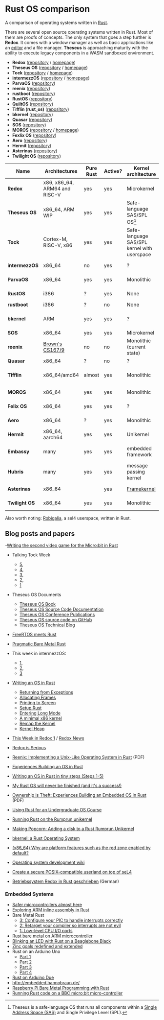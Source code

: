 # Rust OS comparison

A comparison of operating systems written in [Rust](https://rustlang.org).

There are several open source operating systems written in Rust.
Most of them are proofs of concepts.
The only system that goes a step further is **Redox**.
It comes with a window manager as well as basic applications like an
[editor](https://github.com/redox-os/sodium) and a file manager.
**Theseus** is approaching maturity with the ability to execute legacy components in a WASM sandboxed environment.

- **Redox**             ([repository](https://gitlab.redox-os.org/redox-os/redox/) / [homepage](https://www.redox-os.org/))
- **Theseus OS**        ([repository](https://github.com/theseus-os/Theseus) / [homepage](https://www.theseus-os.com/))
- **Tock**              ([repository](https://github.com/helena-project/tock) / [homepage](http://www.tockos.org/))
- **intermezzOS**       ([repository](https://github.com/intermezzos/kernel) / [homepage](http://intermezzos.github.io/))
- **ParvaOS**           ([repository](https://github.com/gianndev/ParvaOS))
- **reenix**            ([repository](https://github.com/scialex/reenix))
- **rustboot**          ([repository](https://github.com/charliesome/rustboot))
- **RustOS**            ([repository](https://github.com/ryanra/RustOS))
- **QuiltOS**           ([repository](https://github.com/QuiltOS/QuiltOS))
- **Tifflin (rust_os)** ([repository](https://github.com/thepowersgang/rust_os))
- **bkernel**           ([repository](https://github.com/rasendubi/bkernel))
- **Quasar**            ([repository](https://github.com/LeoTestard/Quasar))
- **SOS**               ([repository](https://github.com/hawkw/sos-kernel))
- **MOROS**             ([repository](https://github.com/vinc/moros) / [homepage](http://moros.cc/))
- **Fexlix OS**         ([repository](https://github.com/mrgian/felix))
- **Aero**              ([repository](https://github.com/Andy-Python-Programmer/aero))
- **Hermit**            ([repository](https://github.com/hermitcore/rusty-hermit))
- **Asterinas**         ([repository](https://github.com/asterinas/asterina))
- **Twilight OS**       ([repository](https://github.com/akashKarmakar02/twilight_os))


| Name            | Architectures     | Pure Rust | Active? | Kernel architecture          | Target              | Userpace? | Optional GUI? | Contributors | Filesystem              | License                    |
|-----------------|-------------------|-----------|---------|------------------------------|---------------------|-----------|---------------|--------------|-------------------------|----------------------------|
| **Redox**       | x86, x86_64, ARM64 and RISC-V    | yes       | yes     | Microkernel                  | General purpose     | yes       | yes           | 60           | [RedoxFS]/[FAT32]/[ramfs] | MIT                        |
| **Theseus OS**  | x86_64, ARM WIP   | yes       | yes     | Safe-language SAS/SPL OS[^1] | General + Embedded  | N/A       | yes           | 25           | Custom/FAT32            | MIT                        |
| **Tock**        | Cortex-M, RISC-V, x86 | yes   | yes     | Safe-language SAS/SPL kernel with userspace | embedded  | yes  | no            | 264          |                         | APL 2 / MIT                |
| **intermezzOS** | x86_64            | no        | yes     | ?                            | PoC                 | no        | no            | 18           | no                      | APL 2 / MIT                |
| **ParvaOS**     | x86_64            | yes | yes | Monolithic | General purpose | no | yes | 1 | ParvaFS | GPL-3.0
| **RustOS**      | i386              | ?         | yes     | None                         | PoC                 | no        | no            | 10           | no                      | APL 2 / MIT                |
| **rustboot**    | i386              | ?         | no      | None                         | PoC                 | no        | no            | 8            | no                      | MIT                        |
| **bkernel**     | ARM               | yes       | yes     | ?                            | Embedded devices    | no        | no            | 4            | ?                       | GPL with linking exception |
| **SOS**         | x86_64            | yes       | yes     | Microkernel                  | PoC                 | no        | no            | 3            | ?                       | MIT                        |
| **reenix**      | [Brown's CS167/9] | no        | no      | Monolithic (current state)   | PoC                 | no        | no            | 3            | ?                       | [unknown]                  |
| **Quasar**      | x86_64            | ?         | no      | ?                            | ?                   | no        | no            | 2            | ?                       | ?                          |
| **Tifflin**     | x86_64/amd64      | almost    | yes     | Monolithic                   | ?                   | ?         | yes           | 1            | ISO9660                 | 2-Clause-BSD               |
| **MOROS**       | x86_64            | yes       | yes     | Monolithic                   | General purpose     | limited   | no            | 1            | [MFS]                   | MIT                        |
| **Felix OS**    | x86_64            | yes       | yes     | ?                            | General purpose     | ?         | no            | 3            | [FAT16]  Read Only      | MIT                        |
| **Aero**        | x86_64            | ?         | yes     | Monolithic                   | General purpose     | ?         | yes           | 10           | ?                       | GPL                        |
| **Hermit**      | x86_64, aarch64   | yes       | yes     | Unikernel                    | Cloud and HPC       | no        | no            | >30          | virtiofs                | Apache, BSD                |
| **Embassy**     | many              | yes       | yes     | embedded framework           | embedded            | n/a       | no            | 388          | ?                       | APL2 / MIT / CC 4.0        |
| **Hubris**      | many              | yes       | yes     | message passing kernel       | embedded            | n/a       | no            | 50           | ?                       | MPL 2.0                    |
| **Asterinas**   | x86_64            |           | yes     | [Framekernel]                | General purpose     | ?         | ?             | 42           | ?                       | MPL 2.0                    |
| **Twilight OS** | x86_64            | yes       | yes     | Monolithic                   | General + Learning  | in progress      | no             | 2           | MinixFS V2                 | BSD-3 Clause                    |

Also worth noting: [Robigalia](https://gitlab.com/robigalia/sel4), a sel4 userspace, written in Rust.

[Brown's CS167/9]: http://cs.brown.edu/courses/cs167/
[RedoxFS]: https://github.com/redox-os/redoxfs
[FAT32]: https://gitlab.redox-os.org/redox-os/redox-loader
[ramfs]: https://gitlab.redox-os.org/redox-os/base/-/tree/main/ramfs?ref_type=heads
[unknown]: https://github.com/scialex/reenix/issues/1
[MFS]: https://github.com/vinc/moros/blob/trunk/doc/filesystem.md
[Framekernel]: https://asterinas.github.io/book/kernel/the-framekernel-architecture.html

[^1]: Theseus is a safe-language OS that runs all components within a [Single Address Space (SAS)](https://en.wikipedia.org/wiki/Single_address_space_operating_system) and Single Privilege Level (SPL).

## Blog posts and papers

-[Writing the second video game for the Micro:bit in Rust](https://hackernoon.com/writing-the-second-video-game-for-the-micro-bit-in-rust-3cd8b5ab22d3)

- Talking Tock Week
    - [5](http://www.tockos.org/blog/2016/talking-tock-5/),
    - [4](http://www.tockos.org/blog/2016/talking-tock-4/),
    - [3](http://www.tockos.org/blog/2016/talking-tock-3/),
    - [2](http://www.tockos.org/blog/2016/talking-tock-2/),
    - [1](http://www.tockos.org/blog/2016/talking-tock-1/)

- Theseus OS Documents
    - [Theseus OS Book](https://www.theseus-os.com/Theseus/book/index.html)
    - [Theseus OS Source Code Documentation](https://www.theseus-os.com/Theseus/doc/___Theseus_Crates___/index.html)
    - [Theseus OS Conference Publications](https://www.theseus-os.com/Theseus/book/misc/papers_presentations.html)
    - [Theseus OS source code on GitHub](https://github.com/theseus-os/Theseus)
    - [Theseus OS Technical Blog](https://www.theseus-os.com/)


- [FreeRTOS meets Rust](http://www.hashmismatch.net/freertos-meets-rust/)
- [Pragmatic Bare Metal Rust](http://www.hashmismatch.net/pragmatic-bare-metal-rust/)
- This week in intermezzOS:
  - [1](https://intermezzos.github.io/blog/articles/twii1/),
  - [2](https://intermezzos.github.io/blog/articles/twii2/),
  - [3](https://intermezzos.github.io/blog/articles/twii3/)

- [Writing an OS in Rust](http://os.phil-opp.com/)
    - [Returning from Exceptions](http://os.phil-opp.com/returning-from-exceptions.html)
    - [Allocating Frames](http://os.phil-opp.com/allocating-frames.html)
    - [Printing to Screen](http://os.phil-opp.com/printing-to-screen.html)
    - [Setup Rust](http://os.phil-opp.com/setup-rust.html)
    - [Entering Long Mode](http://os.phil-opp.com/entering-longmode.html)
    - [A minimal x86 kernel](http://blog.phil-opp.com/rust-os/multiboot-kernel.html)
    - [Remap the Kernel](http://os.phil-opp.com/remap-the-kernel.html)
    - [Kernel Heap](http://os.phil-opp.com/kernel-heap.html)

- [This Week in Redox 1](http://www.redox-os.org/news/this-week-in-redox-1/) / [Redox News](http://www.redox-os.org/news/)
- [Redox is Serious](http://dictator.redox-os.org/index.php?controller=post&action=view&id_post=17)
- [Reenix: Implementing a Unix-Like Operating System in Rust](https://scialex.github.io/reenix.pdf) (PDF)
- [Experiences Building an OS in Rust](https://mostlytyped.com/posts/experiences-building-an-os-in-ru)
- [Writing an OS in Rust in tiny steps (Steps 1-5)](http://jvns.ca/blog/2014/03/12/the-rust-os-story/)
- [My Rust OS will never be finished (and it's a success!)](http://jvns.ca/blog/2014/03/21/my-rust-os-will-never-be-finished/)
- [Ownership is Theft: Experiences Building an Embedded OS in Rust](http://amitlevy.com/papers/tock-plos2015.pdf) (PDF)
- [Using Rust for an Undergraduate OS Course](http://rust-class.org/0/pages/using-rust-for-an-undergraduate-os-course.html)
- [Running Rust on the Rumprun unikernel](https://gandro.github.io/2015/09/27/rust-on-rumprun/)
- [Making Popcorn: Adding a disk to a Rust Rumprun Unikernel](https://polyfractal.com/post/adding-a-disk-to-a-rust-rumprun-unikernel/)
- [bkernel: a Rust Operating System](http://www.alexeyshmalko.com/2015/bkernel-a-rust-operating-system/)
- [(x86_64) Why are platform features such as the red zone enabled by default?](https://internals.rust-lang.org/t/x86-64-why-are-platform-features-such-as-the-red-zone-enabled-by-default/)
- [Operating system development wiki](https://github.com/rust-lang/rust-wiki-backup/blob/master/Operating-system-development.md)
- [Create a secure POSIX-compatible userland on top of seL4](https://robigalia.org/)
- [Betriebssystem Redox in Rust geschrieben](http://www.pro-linux.de/news/1/23383/betriebssystem-redox-in-rust-geschrieben.html) (German)

### Embedded Systems

- [Safer microcontrollers almost here](http://dylanmckay.io/blog/rust/avr/llvm/2017/02/09/safer-microcontrollers-almost-here.html)
- [Exploring ARM inline assembly in Rust](http://embed.rs/articles/2016/arm-inline-assembly-rust/)
- Bare Metal Rust
    - [3: Configure your PIC to handle interrupts correctly](http://www.randomhacks.net/2015/11/16/bare-metal-rust-configure-your-pic-interrupts/)
    - [2: Retarget your compiler so interrupts are not evil](http://www.randomhacks.net/2015/11/11/bare-metal-rust-custom-target-kernel-space/)
    - [1: Low-level CPU I/O ports](http://www.randomhacks.net/2015/11/09/bare-metal-rust-cpu-port-io/)
- [Rust bare metal on ARM microcontroller](http://antoinealb.net/programming/2015/05/01/rust-on-arm-microcontroller.html)
- [Blinking an LED with Rust on a Beaglebone Black](http://theotherandygrove.com/blinking-an-led-with-rust-on-a-beaglebone-black/)
- [Zinc goals redefined and extended](http://zinc.rs/blog/#/2014/07/14/zinc-goals/)
- Rust on an Arduino Uno
  - [Part 1](http://jakegoulding.com/blog/2016/01/02/rust-on-an-arduino-uno/)
  - [Part 2](http://jakegoulding.com/blog/2016/01/17/rust-on-an-arduino-uno-part-2/)
  - [Part 3](http://jakegoulding.com/blog/2016/01/24/rust-on-an-arduino-uno-part-3/)
  - [Part 4](http://jakegoulding.com/blog/2016/05/12/rust-on-an-arduino-uno-part-4/)
- [Rust on Arduino Due](http://de.slideshare.net/kellogh/glue-con14)
- http://embedded.hannobraun.de/
- [Raspberry Pi Bare Metal Programming with Rust](https://blog.thiago.me/raspberry-pi-bare-metal-programming-with-rust/)
- [Running Rust code on a BBC micro:bit micro-controller](https://github.com/SimonSapin/rust-on-bbc-microbit)